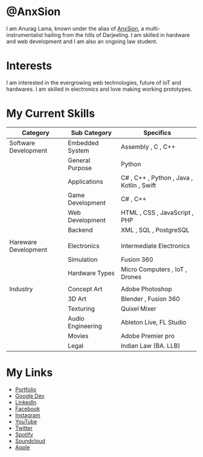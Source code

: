 # @AnxSion
I am Anurag Lama, known under the alias of [AnxSion](https://github.com/AnxSion), a multi-instrumentalist hailing from the hills of Darjeeling. I am skilled in hardware and web development and I am also an ongoing law student.
 
# Interests
I am interested in the evergrowing web technologies, future of IoT and hardwares. I am skilled in electronics and love making working prototypes.

# My Current Skills
 Category             |Sub Category         |Specifics     
----------------------|---------------------|----------------
|Software Development |Embedded System      |Assembly , C , C++          
|                     |General Purpose      |Python
|                     |Applications         |C# , C++ , Python , Java , Kotlin , Swift
|                     |Game Development     |C# , C++
|                     |Web Development      |HTML , CSS , JavaScript , PHP
|                     |Backend              |XML , SQL , PostgreSQL
|||
|Hareware Development |Electronics          |Intermediate Electronics          
|                     |Simulation           |Fusion 360
|                     |Hardware Types       |Micro Computers , IoT , Drones
|||
|Industry             |Concept Art          |Adobe Photoshop          
|                     |3D Art               |Blender , Fusion 360
|                     |Texturing            |Quixel Mixer
|                     |Audio Engineering    |Ableton Live, FL Studio
|                     |Movies               |Adobe Premier pro
|                     |Legal                |Indian Law (BA. LLB)

# My Links
- [Portfolio](https://anxsion.github.io/)
- [Google Dev](http://g.dev/anxsion)
- [LinkedIn](https://linkedin.com/in/anxsion)
- [Facebook](https://www.facebook.com/AnxSionOfficial)
- [Instagram](https://instagram.com/anxsion)
- [YouTube](https://youtube.com/c/anxsion)
- [Twitter](https://twitter.com/Anxsion)
- [Spotify](https://open.spotify.com/artist/22yeYGWn2iMUfuMRuAPizK)
- [Soundcloud](https://soundcloud.com/anxsion)
- [Apple](https://music.apple.com/in/artist/anxsion/1257667569)


